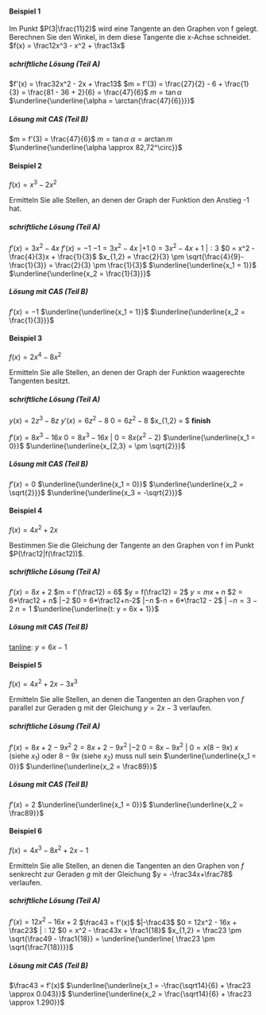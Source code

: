 #### Beispiel 1
Im Punkt $P(3|\frac{11}2)$ wird eine Tangente an den Graphen von f gelegt. Berechnen Sie den Winkel, in dem diese Tangente die x-Achse schneidet.
$f(x) = \frac12x^3 - x^2 + \frac13x$

##### schriftliche Lösung (Teil A)
$f'(x) = \frac32x^2 - 2x + \frac13$
$m = f'(3) = \frac{27}{2} - 6 + \frac{1}{3} = \frac{81 - 36 + 2}{6} = \frac{47}{6}$
$m = \tan{\alpha}$
$\underline{\underline{\alpha = \arctan{\frac{47}{6}}}}$

##### Lösung mit CAS (Teil B)
$m = f'(3) = \frac{47}{6}$
$m = \tan{\alpha}$
$\alpha = \arctan{m}$
$\underline{\underline{\alpha \approx 82,72^\circ}}$

#### Beispiel 2
$f(x) = x^3 - 2x^2$

Ermitteln Sie alle Stellen, an denen der Graph der Funktion den Anstieg -1 hat.

##### schriftliche Lösung (Teil A)
$f'(x) = 3x^2 - 4x$
$f'(x) = -1$
$-1 = 3x^2 - 4x$ $| +1$
$0 = 3x^2 - 4x + 1$ $| :3$
$0 = x^2 - \frac{4}{3}x + \frac{1}{3}$
$x_{1,2} = \frac{2}{3} \pm \sqrt{\frac{4}{9}-\frac{1}{3}} = \frac{2}{3} \pm \frac{1}{3}$
$\underline{\underline{x_1 = 1}}$ $\underline{\underline{x_2 = \frac{1}{3}}}$

##### Lösung mit CAS (Teil B)
$f'(x) = -1$
$\underline{\underline{x_1 = 1}}$ $\underline{\underline{x_2 = \frac{1}{3}}}$

#### Beispiel 3
$f(x) = 2x^4 - 8x^2$

Ermitteln Sie alle Stellen, an denen der Graph der Funktion waagerechte Tangenten besitzt.

##### schriftliche Lösung (Teil A)
$y(x) = 2z^3 - 8z$
$y'(x) = 6z^2 - 8$
$0 = 6z^2 - 8$
$x_{1,2} = $ **finish**

$f'(x) = 8x^3 - 16x$
$0 = 8x^3 - 16x$ $|$
$0 = 8x(x^2 - 2)$
$\underline{\underline{x_1 = 0}}$ $\underline{\underline{x_{2,3} = \pm \sqrt{2}}}$

##### Lösung mit CAS (Teil B)
$f'(x) = 0$
$\underline{\underline{x_1 = 0}}$ $\underline{\underline{x_2 = \sqrt{2}}}$ $\underline{\underline{x_3 = -\sqrt{2}}}$

#### Beispiel 4
$f(x) = 4x^2 + 2x$

Bestimmen Sie die Gleichung der Tangente an den Graphen von f im Punkt $P(\frac12|f(\frac12))$.

##### schriftliche Lösung (Teil A)
$f'(x) = 8x + 2$
$m = f'(\frac12) = 6$
$y = f(\frac12) = 2$
$y = mx + n$
$2 = 6*\frac12 + n$ $|-2$
$0 = 6*\frac12+n-2$ $|-n$
$-n = 6*\frac12 - 2$ $|$
$-n = 3-2$
$n = 1$
$\underline{\underline{t: y = 6x + 1}}$

##### Lösung mit CAS (Teil B)
[tanline](Mathe/Befehle#tanline): $y = 6x - 1$

#### Beispiel 5
$f(x) = 4x^2+2x-3x^3$

Ermitteln Sie alle Stellen, an denen die Tangenten an den Graphen von $f$ parallel zur Geraden g mit der Gleichung $y = 2x - 3$ verlaufen.

##### schriftliche Lösung (Teil A)
$f'(x) = 8x + 2 - 9x^2$
$2 = 8x + 2 -9x^2$ $|-2$
$0 = 8x - 9x^2$ $|$
$0 = x(8-9x)$ $x$ (siehe $x_1$) oder $8-9x$ (siehe $x_2$) muss null sein
$\underline{\underline{x_1 = 0}}$ $\underline{\underline{x_2 = \frac89}}$

##### Lösung mit CAS (Teil B)
$f'(x) = 2$
$\underline{\underline{x_1 = 0}}$ $\underline{\underline{x_2 = \frac89}}$

#### Beispiel 6
$f(x) = 4x^3 - 8x^2 + 2x - 1$

Ermitteln Sie alle Stellen, an denen die Tangenten an den Graphen  von $f$ senkrecht zur Geraden $g$ mit der Gleichung $y = -\frac34x+\frac78$ verlaufen.

##### schriftliche Lösung (Teil A)
$f'(x) = 12x^2 - 16x + 2$
$\frac43 = f'(x)$ $|-\frac43$
$0 = 12x^2 - 16x + \frac23$ $|:12$
$0 = x^2 - \frac43x + \frac1{18}$
$x_{1,2} = \frac23 \pm \sqrt{\frac49 - \frac1{18}} = \underline{\underline{ \frac23 \pm \sqrt{\frac7{18}}}}$
##### Lösung mit CAS (Teil B)
$\frac43 = f'(x)$
$\underline{\underline{x_1 = -\frac{\sqrt14}{6} + \frac23 \approx 0.043}}$ $\underline{\underline{x_2 = \frac{\sqrt14}{6} + \frac23 \approx 1.290}}$

